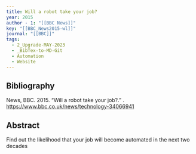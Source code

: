 ```yaml
---
title: Will a robot take your job?
year: 2015
author - 1: "[[BBC News]]"
key: "[[BBC_News2015-wl]]"
journal: "[[BBC]]"
tags:
  - 2_Upgrade-MAY-2023
  - _BibTex-to-MD-Git
  - Automation
  - Website
---
```


## Bibliography
News, BBC. 2015. “Will a robot take your job?.” . https://www.bbc.co.uk/news/technology-34066941

## Abstract
Find out the likelihood that your job will become automated in the next two decades